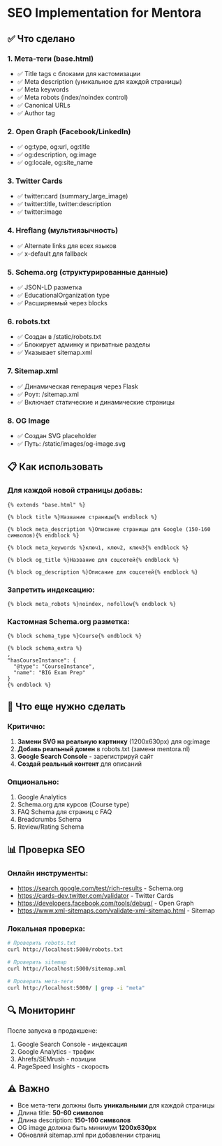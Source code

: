 # SEO Implementation for Mentora

## ✅ Что сделано

### 1. Мета-теги (base.html)
- ✅ Title tags с блоками для кастомизации
- ✅ Meta description (уникальное для каждой страницы)
- ✅ Meta keywords
- ✅ Meta robots (index/noindex control)
- ✅ Canonical URLs
- ✅ Author tag

### 2. Open Graph (Facebook/LinkedIn)
- ✅ og:type, og:url, og:title
- ✅ og:description, og:image
- ✅ og:locale, og:site_name

### 3. Twitter Cards
- ✅ twitter:card (summary_large_image)
- ✅ twitter:title, twitter:description
- ✅ twitter:image

### 4. Hreflang (мультиязычность)
- ✅ Alternate links для всех языков
- ✅ x-default для fallback

### 5. Schema.org (структурированные данные)
- ✅ JSON-LD разметка
- ✅ EducationalOrganization type
- ✅ Расширяемый через blocks

### 6. robots.txt
- ✅ Создан в /static/robots.txt
- ✅ Блокирует админку и приватные разделы
- ✅ Указывает sitemap.xml

### 7. Sitemap.xml
- ✅ Динамическая генерация через Flask
- ✅ Роут: /sitemap.xml
- ✅ Включает статические и динамические страницы

### 8. OG Image
- ✅ Создан SVG placeholder
- ✅ Путь: /static/images/og-image.svg

## 📋 Как использовать

### Для каждой новой страницы добавь:

```jinja
{% extends "base.html" %}

{% block title %}Название страницы{% endblock %}

{% block meta_description %}Описание страницы для Google (150-160 символов){% endblock %}

{% block meta_keywords %}ключ1, ключ2, ключ3{% endblock %}

{% block og_title %}Название для соцсетей{% endblock %}

{% block og_description %}Описание для соцсетей{% endblock %}
```

### Запретить индексацию:

```jinja
{% block meta_robots %}noindex, nofollow{% endblock %}
```

### Кастомная Schema.org разметка:

```jinja
{% block schema_type %}Course{% endblock %}

{% block schema_extra %}
,
"hasCourseInstance": {
  "@type": "CourseInstance",
  "name": "BIG Exam Prep"
}
{% endblock %}
```

## 🚀 Что еще нужно сделать

### Критично:
1. **Замени SVG на реальную картинку** (1200x630px) для og:image
2. **Добавь реальный домен** в robots.txt (замени mentora.nl)
3. **Google Search Console** - зарегистрируй сайт
4. **Создай реальный контент** для описаний

### Опционально:
1. Google Analytics
2. Schema.org для курсов (Course type)
3. FAQ Schema для страниц с FAQ
4. Breadcrumbs Schema
5. Review/Rating Schema

## 📊 Проверка SEO

### Онлайн инструменты:
- https://search.google.com/test/rich-results - Schema.org
- https://cards-dev.twitter.com/validator - Twitter Cards
- https://developers.facebook.com/tools/debug/ - Open Graph
- https://www.xml-sitemaps.com/validate-xml-sitemap.html - Sitemap

### Локальная проверка:
```bash
# Проверить robots.txt
curl http://localhost:5000/robots.txt

# Проверить sitemap
curl http://localhost:5000/sitemap.xml

# Проверить мета-теги
curl http://localhost:5000/ | grep -i "meta"
```

## 🔍 Мониторинг

После запуска в продакшене:
1. Google Search Console - индексация
2. Google Analytics - трафик
3. Ahrefs/SEMrush - позиции
4. PageSpeed Insights - скорость

## ⚠️ Важно

- Все мета-теги должны быть **уникальными** для каждой страницы
- Длина title: **50-60 символов**
- Длина description: **150-160 символов**
- OG image должна быть минимум **1200x630px**
- Обновляй sitemap.xml при добавлении страниц
